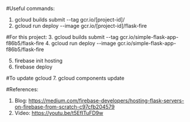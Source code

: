 #Useful commands:
1. gcloud builds submit --tag gcr.io/[project-id]/<container-name>
2. gcloud run deploy --image gcr.io/[project-id]/flask-fire

#For this project:
3. gcloud builds submit --tag gcr.io/simple-flask-app-f86b5/flask-fire
4. gcloud run deploy --image gcr.io/simple-flask-app-f86b5/flask-fire

<!-- For frontend deploy -->
5. firebase init hosting
6. firebase deploy

#To update gcloud
7. gcloud components update
 
#References:
1. Blog: https://medium.com/firebase-developers/hosting-flask-servers-on-firebase-from-scratch-c97cfb204579
2. Video: https://youtu.be/t5EfITuFD9w
